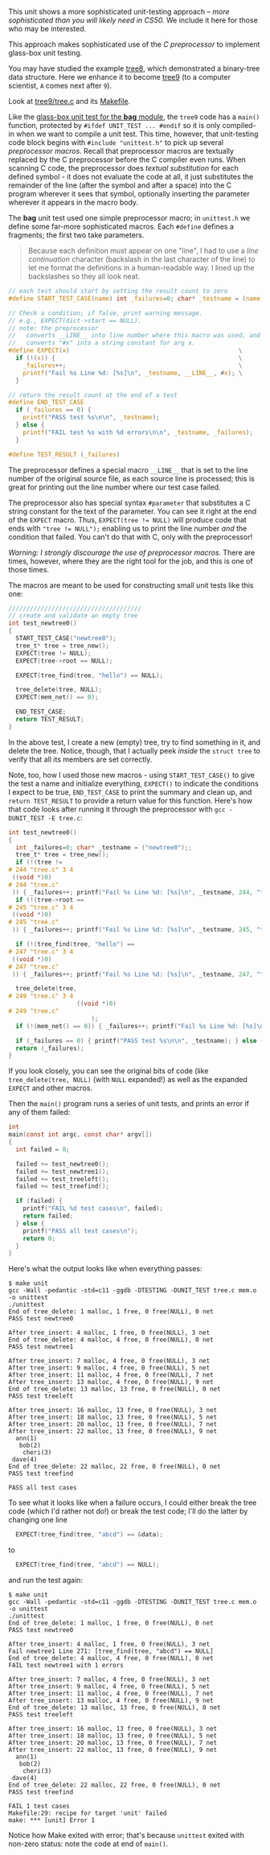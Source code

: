 This unit shows a more sophisticated unit-testing approach – *more sophisticated than you will likely need in CS50.*
We include it here for those who may be interested.

This approach makes sophisticated use of the *C preprocessor* to implement glass-box unit testing.

You may have studied the example [tree8](https://github.com/cs50dartmouth21FS1/examples/blob/main/trees/tree8/), which demonstrated a binary-tree data structure.
Here we enhance it to become [tree9](https://github.com/cs50dartmouth21FS1/examples/blob/main/trees/tree9/) (to a computer scientist, `A` comes next after `9`).

Look at [tree9/tree.c](https://github.com/cs50dartmouth21FS1/examples/blob/main/trees/tree9/tree.c) and its [Makefile](https://github.com/cs50dartmouth21FS1/examples/blob/main/trees/tree9/Makefile).

Like the [glass-box unit test for the **bag** module](https://github.com/cs50dartmouth21FS1/home/blob/main/knowledge/units/testing-bag.md),
the `tree9` code has a `main()` function, protected by `#ifdef UNIT_TEST ... #endif` so it is only compiled-in when we want to compile a unit test.
This time, however, that unit-testing code block begins with `#include "unittest.h"` to pick up several *preprocessor macros*.
Recall that preprocessor macros are textually replaced by the C preprocessor before the C compiler even runs.
When scanning C code, the preprocessor does *textual substitution* for each defined symbol - it does not evaluate the code at all, it just substitutes the remainder of the line (after the symbol and after a space) into the C program wherever it sees that symbol, optionally inserting the parameter wherever it appears in the macro body.

The **bag** unit test used one simple preprocessor macro; in `unittest.h` we define some far-more sophisticated macros.
Each `#define` defines a fragments; the first two take parameters.

> Because each definition must appear on one "line", I had to use a *line continuation* character (backslash in the last character of the line) to let me format the definitions in a human-readable way.
> I lined up the backslashes so they all look neat.

```c
// each test should start by setting the result count to zero
#define START_TEST_CASE(name) int _failures=0; char* _testname = (name);

// Check a condition; if false, print warning message.
// e.g., EXPECT(dict->start == NULL).
// note: the preprocessor 
//   converts __LINE__ into line number where this macro was used, and
//   converts "#x" into a string constant for arg x.
#define EXPECT(x)                                               \
  if (!(x)) {                                                   \
    _failures++;                                                \
    printf("Fail %s Line %d: [%s]\n", _testname, __LINE__, #x); \
  }

// return the result count at the end of a test
#define END_TEST_CASE                                                   \
  if (_failures == 0) {                                                 \
    printf("PASS test %s\n\n", _testname);                              \
  } else {                                                              \
    printf("FAIL test %s with %d errors\n\n", _testname, _failures);    \
  }

#define TEST_RESULT (_failures)
```

The preprocessor defines a special macro `__LINE__` that is set to the line number of the original source file, as each source line is processed; this is great for printing out the line number where our test case failed.

The preprocessor also has special syntax `#parameter` that substitutes a C string constant for the text of the parameter.
You can see it right at the end of the `EXPECT` macro.
Thus, `EXPECT(tree != NULL)` will produce code that ends with `"tree != NULL");` enabling us to print the line number *and* the condition that failed.
You can't do that with C, only with the preprocessor!

*Warning: I strongly discourage the use of preprocessor macros.*
There are times, however, where they are the right tool for the job, and this is one of those times.

The macros are meant to be used for constructing small unit tests like this one:

```c
/////////////////////////////////////
// create and validate an empty tree
int test_newtree0()
{
  START_TEST_CASE("newtree0");
  tree_t* tree = tree_new();
  EXPECT(tree != NULL);
  EXPECT(tree->root == NULL);

  EXPECT(tree_find(tree, "hello") == NULL);

  tree_delete(tree, NULL);
  EXPECT(mem_net() == 0);

  END_TEST_CASE;
  return TEST_RESULT;
}
```

In the above test, I create a new (empty) tree, try to find something in it, and delete the tree.
Notice, though, that I actually peek *inside* the `struct tree` to verify that all its members are set correctly.

Note, too, how I used those new macros - using `START_TEST_CASE()` to give the test a name and initialize everything, `EXPECT()` to indicate the conditions I expect to be true, `END_TEST_CASE` to print the summary and clean up, and `return TEST_RESULT` to provide a return value for this function.
Here's how that code looks after running it through the preprocessor with `gcc -DUNIT_TEST -E tree.c`:

```c
int test_newtree0()
{
  int _failures=0; char* _testname = ("newtree0");;
  tree_t* tree = tree_new();
  if (!(tree != 
# 244 "tree.c" 3 4
 ((void *)0)
# 244 "tree.c"
 )) { _failures++; printf("Fail %s Line %d: [%s]\n", _testname, 244, "tree != NULL"); };
  if (!(tree->root == 
# 245 "tree.c" 3 4
 ((void *)0)
# 245 "tree.c"
 )) { _failures++; printf("Fail %s Line %d: [%s]\n", _testname, 245, "tree->root == NULL"); };

  if (!(tree_find(tree, "hello") == 
# 247 "tree.c" 3 4
 ((void *)0)
# 247 "tree.c"
 )) { _failures++; printf("Fail %s Line %d: [%s]\n", _testname, 247, "tree_find(tree, \"hello\") == NULL"); };

  tree_delete(tree, 
# 249 "tree.c" 3 4
                   ((void *)0)
# 249 "tree.c"
                       );
  if (!(mem_net() == 0)) { _failures++; printf("Fail %s Line %d: [%s]\n", _testname, 250, "mem_net() == 0"); };

  if (_failures == 0) { printf("PASS test %s\n\n", _testname); } else { printf("FAIL test %s with %d errors\n\n", _testname, _failures); };
  return (_failures);
}
```

If you look closely, you can see the original bits of code (like `tree_delete(tree, NULL)` (with `NULL` expanded!) as well as the expanded `EXPECT` and other macros.

Then the `main()` program runs a series of unit tests, and prints an error if any of them failed:

```c
int
main(const int argc, const char* argv[])
{
  int failed = 0;

  failed += test_newtree0();
  failed += test_newtree1();
  failed += test_treeleft();
  failed += test_treefind();

  if (failed) {
    printf("FAIL %d test cases\n", failed);
    return failed;
  } else {
    printf("PASS all test cases\n");
    return 0;
  }
}
```

Here's what the output looks like when everything passes:

```
$ make unit
gcc -Wall -pedantic -std=c11 -ggdb -DTESTING -DUNIT_TEST tree.c mem.o -o unittest
./unittest
End of tree_delete: 1 malloc, 1 free, 0 free(NULL), 0 net
PASS test newtree0

After tree_insert: 4 malloc, 1 free, 0 free(NULL), 3 net
End of tree_delete: 4 malloc, 4 free, 0 free(NULL), 0 net
PASS test newtree1

After tree_insert: 7 malloc, 4 free, 0 free(NULL), 3 net
After tree_insert: 9 malloc, 4 free, 0 free(NULL), 5 net
After tree_insert: 11 malloc, 4 free, 0 free(NULL), 7 net
After tree_insert: 13 malloc, 4 free, 0 free(NULL), 9 net
End of tree_delete: 13 malloc, 13 free, 0 free(NULL), 0 net
PASS test treeleft

After tree_insert: 16 malloc, 13 free, 0 free(NULL), 3 net
After tree_insert: 18 malloc, 13 free, 0 free(NULL), 5 net
After tree_insert: 20 malloc, 13 free, 0 free(NULL), 7 net
After tree_insert: 22 malloc, 13 free, 0 free(NULL), 9 net
  ann(1)
   bob(2)
    cheri(3)
 dave(4)
End of tree_delete: 22 malloc, 22 free, 0 free(NULL), 0 net
PASS test treefind

PASS all test cases
```

To see what it looks like when a failure occurs, I could either break the tree code (which I'd rather not do!) or break the test code; I'll do the latter by changing one line

```c
  EXPECT(tree_find(tree, "abcd") == &data);
```

to

```c
  EXPECT(tree_find(tree, "abcd") == NULL);
```

and run the test again:

```
$ make unit
gcc -Wall -pedantic -std=c11 -ggdb -DTESTING -DUNIT_TEST tree.c mem.o -o unittest
./unittest
End of tree_delete: 1 malloc, 1 free, 0 free(NULL), 0 net
PASS test newtree0

After tree_insert: 4 malloc, 1 free, 0 free(NULL), 3 net
Fail newtree1 Line 271: [tree_find(tree, "abcd") == NULL]
End of tree_delete: 4 malloc, 4 free, 0 free(NULL), 0 net
FAIL test newtree1 with 1 errors

After tree_insert: 7 malloc, 4 free, 0 free(NULL), 3 net
After tree_insert: 9 malloc, 4 free, 0 free(NULL), 5 net
After tree_insert: 11 malloc, 4 free, 0 free(NULL), 7 net
After tree_insert: 13 malloc, 4 free, 0 free(NULL), 9 net
End of tree_delete: 13 malloc, 13 free, 0 free(NULL), 0 net
PASS test treeleft

After tree_insert: 16 malloc, 13 free, 0 free(NULL), 3 net
After tree_insert: 18 malloc, 13 free, 0 free(NULL), 5 net
After tree_insert: 20 malloc, 13 free, 0 free(NULL), 7 net
After tree_insert: 22 malloc, 13 free, 0 free(NULL), 9 net
  ann(1)
   bob(2)
    cheri(3)
 dave(4)
End of tree_delete: 22 malloc, 22 free, 0 free(NULL), 0 net
PASS test treefind

FAIL 1 test cases
Makefile:29: recipe for target 'unit' failed
make: *** [unit] Error 1
```

Notice how Make exited with error; that's because `unittest` exited with non-zero status: note the code at end of `main()`.
